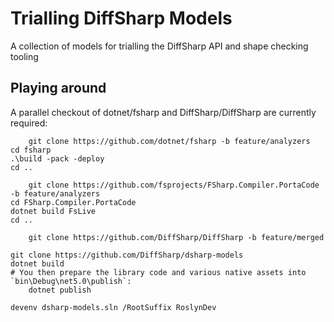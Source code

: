 
# Trialling DiffSharp Models

A collection of models for trialling the DiffSharp API and shape checking tooling

## Playing around

A parallel checkout of dotnet/fsharp and DiffSharp/DiffSharp are currently required:

        git clone https://github.com/dotnet/fsharp -b feature/analyzers
	cd fsharp
	.\build -pack -deploy
	cd ..

        git clone https://github.com/fsprojects/FSharp.Compiler.PortaCode -b feature/analyzers
	cd FSharp.Compiler.PortaCode
	dotnet build FsLive
	cd ..
	
        git clone https://github.com/DiffSharp/DiffSharp -b feature/merged

	git clone https://github.com/DiffSharp/dsharp-models
	dotnet build
	# You then prepare the library code and various native assets into `bin\Debug\net5.0\publish`:
        dotnet publish

	devenv dsharp-models.sln /RootSuffix RoslynDev



